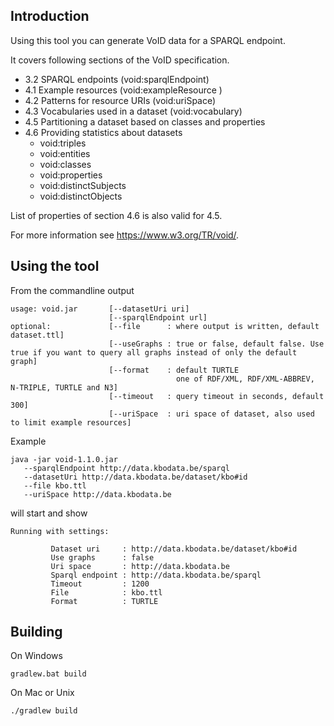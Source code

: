 
## Introduction

Using this tool you can generate VoID data for a SPARQL endpoint.

It covers following sections of the VoID specification.
* 3.2 SPARQL endpoints (void:sparqlEndpoint)
* 4.1 Example resources (void:exampleResource )
* 4.2 Patterns for resource URIs (void:uriSpace)
* 4.3 Vocabularies used in a dataset (void:vocabulary)
* 4.5 Partitioning a dataset based on classes and properties
* 4.6 Providing statistics about datasets
  * void:triples
  * void:entities
  * void:classes
  * void:properties
  * void:distinctSubjects
  * void:distinctObjects

List of properties of section 4.6 is also valid for 4.5.

For more information see https://www.w3.org/TR/void/.

## Using the tool

From the commandline output

```
usage: void.jar       [--datasetUri uri] 
                      [--sparqlEndpoint url] 
optional:             [--file      : where output is written, default dataset.ttl]
                      [--useGraphs : true or false, default false. Use true if you want to query all graphs instead of only the default graph] 
                      [--format    : default TURTLE  
                                     one of RDF/XML, RDF/XML-ABBREV, N-TRIPLE, TURTLE and N3] 
                      [--timeout   : query timeout in seconds, default 300]
                      [--uriSpace  : uri space of dataset, also used to limit example resources]
```


Example                     

```
java -jar void-1.1.0.jar 
   --sparqlEndpoint http://data.kbodata.be/sparql    
   --datasetUri http://data.kbodata.be/dataset/kbo#id           
   --file kbo.ttl
   --uriSpace http://data.kbodata.be
```

will start and show

```
Running with settings: 

		 Dataset uri     : http://data.kbodata.be/dataset/kbo#id
		 Use graphs      : false
		 Uri space       : http://data.kbodata.be
		 Sparql endpoint : http://data.kbodata.be/sparql
		 Timeout         : 1200
		 File            : kbo.ttl
		 Format          : TURTLE
```
                      
## Building

On Windows
                      
```
gradlew.bat build
```

On Mac or Unix

```
./gradlew build
```

